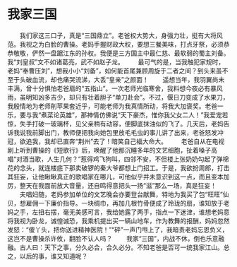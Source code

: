 # 我家三国
　　我们家这三口子，真是“三国鼎立”。老爸权大势大，身强力壮，挺有大将风范。我视之为白脸的曹操。老妈手握财政大权，要想三餐美味，打点牙祭，必须恭恭敬敬，俨然一盘踞江东的孙权。我便是三方国主中最仁慈、最软弱的蜀主刘备。我“刘皇叔”文不如诸葛亮，武不如赵子龙。 
　　最可气的是，当我触犯家规时，老妈“奉曹压刘”，想我小小“刘备”，如何能首尾兼顾周旋于二者之间？到头来虽不至于头破血流，却也痛哭流涕，大丢“皇亲”之颜面！ 
　　遥想当年，我羽翼尚未丰满，曾十分惧怕老爸扇的“五指山”。一次老师光临寒舍，我料想今夜必有暴风雨，虽明知凶多吉少，却只有壮着胆子“单刀赴会”。不过，偃日刀变成了水果刀，我殷情地为老师削苹果套近乎，可能老师为我真情所动，将我大加褒奖。老爸一乐，要与我“煮菜论英雄”，那神情仿佛说“天下豪杰，惟你我父女二人！”我爱宠若惊，失手打破一玻璃杯，见父亲稍有动容，便脚底抹油似的飞了。几天后，老妈告诉我说我前脚出门，教师便把我向她包里放毛毛虫的事儿讲了出来，老爸怒发冲冠，欲追我，我却已直奔“荆州”去了！暗笑自己福大命大。 
　　老爸自从在电视剧上听到曹操的《短歌行》后，唤醒了他那沉睡多年的文艺细胞，扯着嗓子高唱“对酒当歌，人生几何？”惹得鸡飞狗叫，四邻不安，不但楼上张奶奶勾起了弹棉花的念头，就连楼底下那卖破锣的秦大爷都想上门招工。于是，我欲扮周郎，打击其狂妄，让他瞅瞅真正的歌唱家在哪儿，可他似乎并未意识到这一点，而且变本加厉，整天在我面前放大音量，还自鸣得意把头一扬“滋”那么一场，真是狂妄！ 
　　夫唱妇随，老妈参加单位的文艺晚会亦要登台献舞，特地为我买了包“旺旺”仙贝，想雇佣一下廉价指导。一块绸巾，再加几根竹骨便成了玲珑的扇，谁知放于老妈之手，左扭右摆，毫无美感可言，我给她露了两手，指点一下迷津，谁想老妈意将我视为卧龙，诚惶诚恐，我乘机提出买一辆山地车，作为教舞的报酬，妈妈忽然发怒：“傻丫头，把你送进精神医院！”“砰”一声门甩上了，我暗责老妈忘恩负义，这岂不是曹操杀许攸，翻脸不认人吗？ 
　　我家“三国”，内战不休，倒也乐意融融。古人曰：天下之事，分久必合，合久必分。不知老爸是否可一统我家江山。总之，以后的事，谁又知道呢？
 